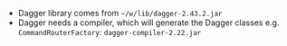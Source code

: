 - Dagger library comes from `~/w/lib/dagger-2.43.2.jar`
- Dagger needs a compiler, which will generate the Dagger classes e.g. `CommandRouterFactory`: `dagger-compiler-2.22.jar`


